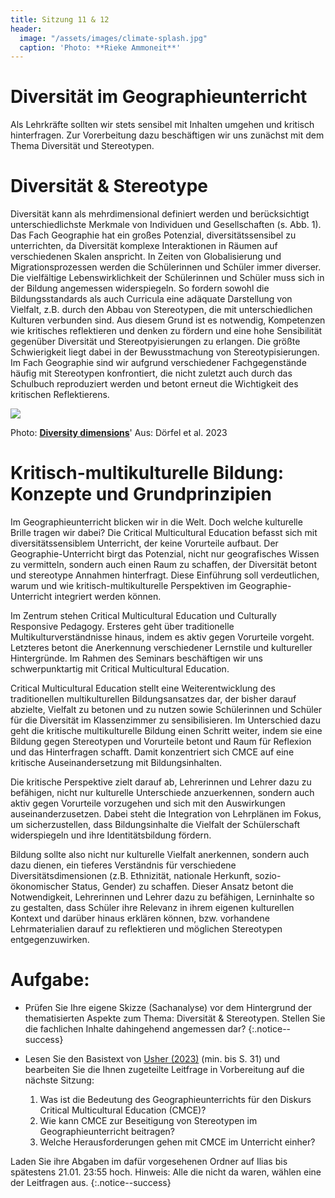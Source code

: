 ```yaml
---
title: Sitzung 11 & 12
header:
  image: "/assets/images/climate-splash.jpg"
  caption: 'Photo: **Rieke Ammoneit**'
---
```

# Diversität im Geographieunterricht
Als Lehrkräfte sollten wir stets sensibel mit Inhalten umgehen und kritisch hinterfragen. Zur Vorerbeitung dazu beschäftigen wir uns zunächst mit dem Thema Diversität und Stereotypen. 

# Diversität & Stereotype
Diversität kann als mehrdimensional definiert werden und berücksichtigt unterschiedlichste Merkmale
von Individuen und Gesellschaften (s. Abb. 1). Das Fach Geographie hat ein großes Potenzial, diversitätssensibel zu unterrichten, da Diversität komplexe Interaktionen in Räumen auf verschiedenen Skalen anspricht. In Zeiten von Globalisierung und Migrationsprozessen werden die Schülerinnen und Schüler immer diverser. Die vielfältige Lebenswirklichkeit der Schülerinnen und Schüler muss sich in der Bildung angemessen widerspiegeln. So fordern sowohl die Bildungsstandards als auch Curricula eine adäquate Darstellung von Vielfalt, z.B. durch den Abbau von Stereotypen, die mit unterschiedlichen Kulturen verbunden sind. Aus diesem Grund ist es notwendig, Kompetenzen wie kritisches reflektieren und denken zu fördern und eine hohe Sensibilität gegenüber Diversität und Stereotpyisierungen zu erlangen. Die größte Schwierigkeit liegt dabei in der Bewusstmachung von Stereotypisierungen. Im Fach Geographie sind wir aufgrund verschiedener Fachgegenstände häufig mit Stereotypen konfrontiert, die nicht zuletzt auch durch das Schulbuch reproduziert werden und betont erneut die Wichtigkeit des kritischen Reflektierens. 

 <img src="../assets/images/Div_mo_e_fin.png">

Photo: [**Diversity dimensions**](https://doi.org/10.3112/erdkunde.2023.03.02)'
Aus: Dörfel et al. 2023  

# Kritisch-multikulturelle Bildung: Konzepte und Grundprinzipien 
Im Geographieunterricht blicken wir in die Welt. Doch welche kulturelle Brille tragen wir dabei? Die Critical Multicultural Education befasst sich mit diversitätssensiblem Unterricht, der keine Vorurteile aufbaut. 
Der Geographie-Unterricht birgt das Potenzial, nicht nur geografisches Wissen zu vermitteln, sondern auch einen Raum zu schaffen, der Diversität betont und stereotype Annahmen hinterfragt. Diese Einführung soll verdeutlichen, warum und wie kritisch-multikulturelle Perspektiven im Geographie-Unterricht integriert werden können.

Im Zentrum stehen Critical Multicultural Education und Culturally Responsive Pedagogy. Ersteres geht über traditionelle Multikulturverständnisse hinaus, indem es aktiv gegen Vorurteile vorgeht. Letzteres betont die Anerkennung verschiedener Lernstile und kultureller Hintergründe. Im Rahmen des Seminars beschäftigen wir uns schwerpunktartig mit Critical Multicultural Education.

Critical Multicultural Education stellt eine Weiterentwicklung des traditionellen multikulturellen Bildungsansatzes dar, der bisher darauf abzielte, Vielfalt zu betonen und zu nutzen sowie Schülerinnen und Schüler für die Diversität im Klassenzimmer zu sensibilisieren. Im Unterschied dazu geht die kritische multikulturelle Bildung einen Schritt weiter, indem sie eine Bildung gegen Stereotypen und Vorurteile betont und Raum für Reflexion und das Hinterfragen schafft. Damit konzentriert sich CMCE auf eine kritische Auseinandersetzung mit Bildungsinhalten.

Die kritische Perspektive zielt darauf ab, Lehrerinnen und Lehrer dazu zu befähigen, nicht nur kulturelle Unterschiede anzuerkennen, sondern auch aktiv gegen Vorurteile vorzugehen und sich mit den Auswirkungen auseinanderzusetzen. Dabei steht die Integration von Lehrplänen im Fokus, um sicherzustellen, dass Bildungsinhalte die Vielfalt der Schülerschaft widerspiegeln und ihre Identitätsbildung fördern.

Bildung sollte also nicht nur kulturelle Vielfalt anerkennen, sondern auch dazu dienen, ein tieferes Verständnis für verschiedene Diversitätsdimensionen (z.B. Ethnizität, nationale Herkunft, sozio-ökonomischer Status, Gender) zu schaffen. Dieser Ansatz betont die Notwendigkeit, Lehrerinnen und Lehrer dazu zu befähigen, Lerninhalte so zu gestalten, dass Schüler ihre Relevanz in ihrem eigenen kulturellen Kontext und darüber hinaus erklären können, bzw. vorhandene Lehrmaterialien darauf zu reflektieren und möglichen Stereotypen entgegenzuwirken.

<!--more-->


# Aufgabe:
* Prüfen Sie Ihre eigene Skizze (Sachanalyse) vor dem Hintergrund der thematisierten Aspekte zum Thema: Diversität & Stereotypen. Stellen Sie die fachlichen Inhalte dahingehend angemessen dar?
{:.notice--success}

* Lesen Sie den Basistext von [Usher (2023)](https://ilias.uni-marburg.de/goto.php?target=file_3448031_download&client_id=UNIMR) (min. bis S. 31) und bearbeiten Sie die Ihnen zugeteilte Leitfrage in Vorbereitung auf die nächste Sitzung:
  1. Was ist die Bedeutung des Geographieunterrichts für den Diskurs Critical Multicultural Education (CMCE)?
  2. Wie kann CMCE zur Beseitigung von Stereotypen im Geographieunterricht beitragen?
  3. Welche Herausforderungen gehen mit CMCE im Unterricht einher?
     
Laden Sie ihre Abgaben im dafür vorgesehenen Ordner auf Ilias bis spätestens 21.01. 23:55 hoch.
Hinweis: Alle die nicht da waren, wählen eine der Leitfragen aus. 
{:.notice--success}
